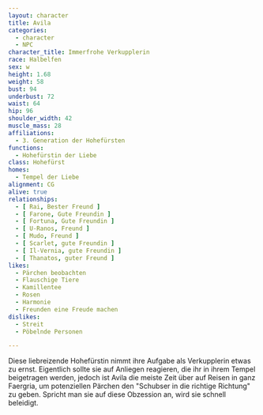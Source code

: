 ```yaml
---
layout: character
title: Avila
categories:
  - character
  - NPC
character_title: Immerfrohe Verkupplerin
race: Halbelfen
sex: w
height: 1.68
weight: 58
bust: 94
underbust: 72
waist: 64
hip: 96
shoulder_width: 42
muscle_mass: 28
affiliations:
  - 3. Generation der Hohefürsten
functions:
  - Hohefürstin der Liebe
class: Hohefürst
homes:
  - Tempel der Liebe
alignment: CG
alive: true
relationships:
  - [ Rai, Bester Freund ]
  - [ Farone, Gute Freundin ]
  - [ Fortuna, Gute Freundin ]
  - [ U-Ranos, Freund ]
  - [ Mudo, Freund ]
  - [ Scarlet, gute Freundin ]
  - [ Il-Vernia, gute Freundin ]
  - [ Thanatos, guter Freund ]
likes:
  - Pärchen beobachten
  - Flauschige Tiere
  - Kamillentee
  - Rosen
  - Harmonie
  - Freunden eine Freude machen
dislikes:
  - Streit
  - Pöbelnde Personen

---
```


Diese liebreizende Hohefürstin nimmt ihre Aufgabe als Verkupplerin etwas zu ernst. Eigentlich sollte sie auf Anliegen
reagieren, die ihr in ihrem Tempel beigetragen werden, jedoch ist Avila die meiste Zeit über auf Reisen in ganz
Faergria, um potenziellen Pärchen den "Schubser in die richtige Richtung" zu geben. Spricht man sie auf diese Obzession
an, wird sie schnell beleidigt.